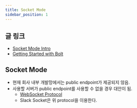 ```yaml
---
title: Socket Mode
sidebar_position: 1
---
```

## 글 링크
- [Socket Mode Intro](https://api.slack.com/apis/connections/socket)
- [Getting Started with Bolt](https://slack.dev/java-slack-sdk/guides/getting-started-with-bolt-socket-mode)

## Socket Mode
- 현재 회사 내부 개발망에서는 public endpoint가 제공되지 않음.
- 사용할 서버가 public endpoint를 사용할 수 없을 경우 대안이 됨.
  - [WebSocket Protocol](https://www.rfc-editor.org/rfc/rfc6455)
  - Slack Socket은 위 protocol을 이용한다.